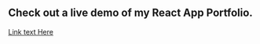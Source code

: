 ## Check out a live demo of my React App Portfolio.
[Link text Here]([https://link-url-here.org](https://main--imaginative-peony-d6dfa3.netlify.app/))

